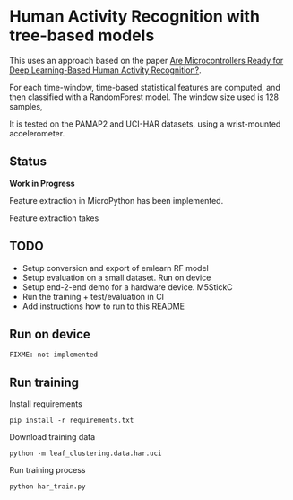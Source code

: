 
# Human Activity Recognition with tree-based models

This uses an approach based on the paper
[Are Microcontrollers Ready for Deep Learning-Based Human Activity Recognition?](https://www.mdpi.com/2079-9292/10/21/2640).

For each time-window, time-based statistical features are computed,
and then classified with a RandomForest model.
The window size used is 128 samples, 

It is tested on the PAMAP2 and UCI-HAR datasets,
using a wrist-mounted accelerometer.

## Status
**Work in Progress**

Feature extraction in MicroPython has been implemented.

Feature extraction takes 

## TODO

- Setup conversion and export of emlearn RF model
- Setup evaluation on a small dataset. Run on device
- Setup end-2-end demo for a hardware device. M5StickC
- Run the training + test/evaluation in CI
- Add instructions how to run to this README


## Run on device

`FIXME: not implemented`

## Run training

Install requirements
```
pip install -r requirements.txt
```

Download training data
```
python -m leaf_clustering.data.har.uci
```

Run training process
```
python har_train.py
```


